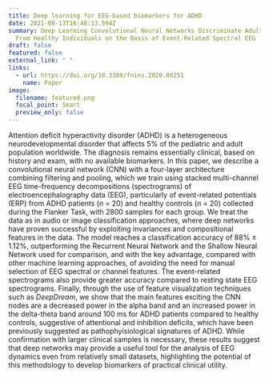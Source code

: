 ```yaml
---
title: Deep learning for EEG-based biomarkers for ADHD
date: 2021-08-13T16:48:13.594Z
summary: Deep Learning Convolutional Neural Networks Discriminate Adult ADHD
  From Healthy Individuals on the Basis of Event-Related Spectral EEG
draft: false
featured: false
external_link: " "
links:
  - url: https://doi.org/10.3389/fnins.2020.00251
    name: Paper
image:
  filename: featured.png
  focal_point: Smart
  preview_only: false
---
```

Attention deficit hyperactivity disorder (ADHD) is a heterogeneous neurodevelopmental disorder that affects 5% of the pediatric and adult population worldwide. The diagnosis remains essentially clinical, based on history and exam, with no available biomarkers. In this paper, we describe a convolutional neural network (CNN) with a four-layer architecture combining filtering and pooling, which we train using stacked multi-channel EEG time-frequency decompositions (spectrograms) of electroencephalography data (EEG), particularly of event-related potentials (ERP) from ADHD patients (*n* = 20) and healthy controls (*n* = 20) collected during the Flanker Task, with 2800 samples for each group. We treat the data as in audio or image classification approaches, where deep networks have proven successful by exploiting invariances and compositional features in the data. The model reaches a classification accuracy of 88% ± 1.12%, outperforming the Recurrent Neural Network and the Shallow Neural Network used for comparison, and with the key advantage, compared with other machine learning approaches, of avoiding the need for manual selection of EEG spectral or channel features. The event-related spectrograms also provide greater accuracy compared to resting state EEG spectrograms. Finally, through the use of feature visualization techniques such as *DeepDream*, we show that the main features exciting the CNN nodes are a decreased power in the alpha band and an increased power in the delta-theta band around 100 ms for ADHD patients compared to healthy controls, suggestive of attentional and inhibition deficits, which have been previously suggested as pathophyisiological signatures of ADHD. While confirmation with larger clinical samples is necessary, these results suggest that deep networks may provide a useful tool for the analysis of EEG dynamics even from relatively small datasets, highlighting the potential of this methodology to develop biomarkers of practical clinical utility.

[](<>)
